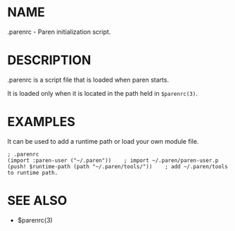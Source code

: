 # NAME
.parenrc - Paren initialization script.

# DESCRIPTION
.parenrc is a script file that is loaded when paren starts.

It is loaded only when it is located in the path held in `$parenrc(3)`.

# EXAMPLES
It can be used to add a runtime path or load your own module file.

    ; .parenrc
    (import :paren-user ("~/.paren"))    ; import ~/.paren/paren-user.p
    (push! $runtime-path (path "~/.paren/tools/"))    ; add ~/.paren/tools to runtime path.

# SEE ALSO
- $parenrc(3)
